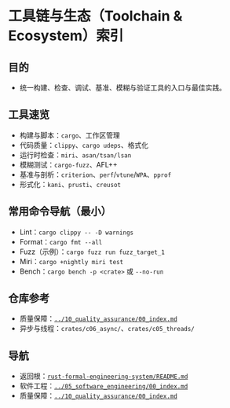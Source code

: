 # 工具链与生态（Toolchain & Ecosystem）索引

## 目的

- 统一构建、检查、调试、基准、模糊与验证工具的入口与最佳实践。

## 工具速览

- 构建与脚本：`cargo`、工作区管理
- 代码质量：`clippy`、`cargo udeps`、格式化
- 运行时检查：`miri`、`asan/tsan/lsan`
- 模糊测试：`cargo-fuzz`、AFL++
- 基准与剖析：`criterion`、`perf`/`vtune`/`WPA`、`pprof`
- 形式化：`kani`、`prusti`、`creusot`

## 常用命令导航（最小）

- Lint：`cargo clippy -- -D warnings`
- Format：`cargo fmt --all`
- Fuzz（示例）：`cargo fuzz run fuzz_target_1`
- Miri：`cargo +nightly miri test`
- Bench：`cargo bench -p <crate>` 或 `--no-run`

## 仓库参考

- 质量保障：[`../10_quality_assurance/00_index.md`](../10_quality_assurance/00_index.md)
- 异步与线程：`crates/c06_async/`、`crates/c05_threads/`

## 导航

- 返回根：[`rust-formal-engineering-system/README.md`](../README.md)
- 软件工程：[`../05_software_engineering/00_index.md`](../05_software_engineering/00_index.md)
- 质量保障：[`../10_quality_assurance/00_index.md`](../10_quality_assurance/00_index.md)
